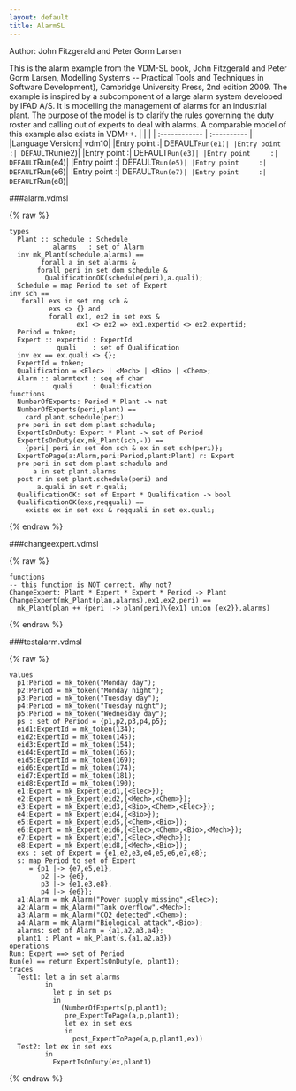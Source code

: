 ```yaml
---
layout: default
title: AlarmSL
---
```


Author: John Fitzgerald and Peter Gorm Larsen



This is the alarm example from the VDM-SL book, John Fitzgerald and
Peter Gorm Larsen, Modelling Systems -- Practical Tools and Techniques
in Software Development}, Cambridge University Press, 2nd edition
2009. The example is inspired by a subcomponent of a large alarm
system developed by IFAD A/S. It is modelling the management of alarms
for an industrial plant. The purpose of the model is to clarify the
rules governing the duty roster and calling out of experts to deal
with alarms. A comparable model of this example also exists in VDM++.
|  |           |
| :------------ | :---------- |
|Language Version:| vdm10|
|Entry point     :| DEFAULT`Run(e1)|
|Entry point     :| DEFAULT`Run(e2)|
|Entry point     :| DEFAULT`Run(e3)|
|Entry point     :| DEFAULT`Run(e4)|
|Entry point     :| DEFAULT`Run(e5)|
|Entry point     :| DEFAULT`Run(e6)|
|Entry point     :| DEFAULT`Run(e7)|
|Entry point     :| DEFAULT`Run(e8)|


###alarm.vdmsl

{% raw %}
~~~
types
  Plant :: schedule : Schedule           alarms   : set of Alarm  inv mk_Plant(schedule,alarms) ==        forall a in set alarms &	   forall peri in set dom schedule &	     QualificationOK(schedule(peri),a.quali);
  Schedule = map Period to set of Expertinv sch ==   forall exs in set rng sch &          exs <> {} and          forall ex1, ex2 in set exs &                 ex1 <> ex2 => ex1.expertid <> ex2.expertid;
  Period = token;
  Expert :: expertid : ExpertId            quali    : set of Qualification  inv ex == ex.quali <> {};
  ExpertId = token;
  Qualification = <Elec> | <Mech> | <Bio> | <Chem>;
  Alarm :: alarmtext : seq of char           quali     : Qualification
functions
  NumberOfExperts: Period * Plant -> nat  NumberOfExperts(peri,plant) ==    card plant.schedule(peri)  pre peri in set dom plant.schedule;
  ExpertIsOnDuty: Expert * Plant -> set of Period  ExpertIsOnDuty(ex,mk_Plant(sch,-)) ==    {peri| peri in set dom sch & ex in set sch(peri)};
  ExpertToPage(a:Alarm,peri:Period,plant:Plant) r: Expert  pre peri in set dom plant.schedule and      a in set plant.alarms  post r in set plant.schedule(peri) and       a.quali in set r.quali;
  QualificationOK: set of Expert * Qualification -> bool  QualificationOK(exs,reqquali) ==    exists ex in set exs & reqquali in set ex.quali;

~~~
{% endraw %}

###changeexpert.vdmsl

{% raw %}
~~~
functions
-- this function is NOT correct. Why not?ChangeExpert: Plant * Expert * Expert * Period -> PlantChangeExpert(mk_Plant(plan,alarms),ex1,ex2,peri) ==  mk_Plant(plan ++ {peri |-> plan(peri)\{ex1} union {ex2}},alarms)
~~~
{% endraw %}

###testalarm.vdmsl

{% raw %}
~~~
values
  p1:Period = mk_token("Monday day");  p2:Period = mk_token("Monday night");  p3:Period = mk_token("Tuesday day");  p4:Period = mk_token("Tuesday night");  p5:Period = mk_token("Wednesday day");  ps : set of Period = {p1,p2,p3,p4,p5};
  eid1:ExpertId = mk_token(134);  eid2:ExpertId = mk_token(145);  eid3:ExpertId = mk_token(154);  eid4:ExpertId = mk_token(165);  eid5:ExpertId = mk_token(169);  eid6:ExpertId = mk_token(174);  eid7:ExpertId = mk_token(181);  eid8:ExpertId = mk_token(190);
  e1:Expert = mk_Expert(eid1,{<Elec>});  e2:Expert = mk_Expert(eid2,{<Mech>,<Chem>});  e3:Expert = mk_Expert(eid3,{<Bio>,<Chem>,<Elec>});  e4:Expert = mk_Expert(eid4,{<Bio>});  e5:Expert = mk_Expert(eid5,{<Chem>,<Bio>});  e6:Expert = mk_Expert(eid6,{<Elec>,<Chem>,<Bio>,<Mech>});  e7:Expert = mk_Expert(eid7,{<Elec>,<Mech>});  e8:Expert = mk_Expert(eid8,{<Mech>,<Bio>});  exs : set of Expert = {e1,e2,e3,e4,e5,e6,e7,e8};
  s: map Period to set of Expert     = {p1 |-> {e7,e5,e1},        p2 |-> {e6},        p3 |-> {e1,e3,e8},        p4 |-> {e6}};
  a1:Alarm = mk_Alarm("Power supply missing",<Elec>);  a2:Alarm = mk_Alarm("Tank overflow",<Mech>);  a3:Alarm = mk_Alarm("CO2 detected",<Chem>);  a4:Alarm = mk_Alarm("Biological attack",<Bio>);  alarms: set of Alarm = {a1,a2,a3,a4};
  plant1 : Plant = mk_Plant(s,{a1,a2,a3})
operations
Run: Expert ==> set of PeriodRun(e) == return ExpertIsOnDuty(e, plant1);
traces 
  Test1: let a in set alarms         in           let p in set ps            in             (NumberOfExperts(p,plant1);              pre_ExpertToPage(a,p,plant1);              let ex in set exs              in                post_ExpertToPage(a,p,plant1,ex))
  Test2: let ex in set exs         in           ExpertIsOnDuty(ex,plant1)

~~~
{% endraw %}

